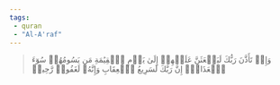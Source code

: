 ```yaml
---
tags: 
 - quran 
 - "Al-A'raf"
---
```


> وَإِذۡ تَأَذَّنَ رَبُّكَ لَيَبۡعَثَنَّ عَلَيۡهِمۡ إِلَىٰ يَوۡمِ ٱلۡقِيَٰمَةِ مَن يَسُومُهُمۡ سُوٓءَ ٱلۡعَذَابِۗ إِنَّ رَبَّكَ لَسَرِيعُ ٱلۡعِقَابِ وَإِنَّهُۥ لَغَفُورٞ رَّحِيمٞ
